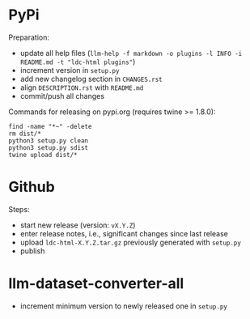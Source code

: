 PyPi
====

Preparation:

* update all help files (`llm-help -f markdown -o plugins -l INFO -i README.md -t "ldc-html plugins"`)
* increment version in `setup.py`
* add new changelog section in `CHANGES.rst`
* align `DESCRIPTION.rst` with `README.md`  
* commit/push all changes

Commands for releasing on pypi.org (requires twine >= 1.8.0):

```
find -name "*~" -delete
rm dist/*
python3 setup.py clean
python3 setup.py sdist
twine upload dist/*
```


Github
======

Steps:

* start new release (version: `vX.Y.Z`)
* enter release notes, i.e., significant changes since last release
* upload `ldc-html-X.Y.Z.tar.gz` previously generated with `setup.py`
* publish


llm-dataset-converter-all
=========================

* increment minimum version to newly released one in `setup.py`
